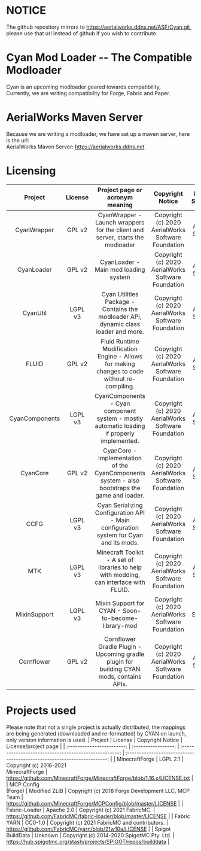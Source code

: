 # NOTICE
The github repository mirrors to https://aerialworks.ddns.net/ASF/Cyan.git, please use that url instead of github if you wish to contribute.

# Cyan Mod Loader -- The Compatible Modloader
Cyan is an upcoming modloader geared towards compatibility,<br/>
Currently, we are writing compatibility for Forge, Fabric and Paper.

# AerialWorks Maven Server
Because we are writing a modloader, we have set up a maven server, here is the url:<br />
AerialWorks Maven Server: https://aerialworks.ddns.net

# Licensing
| Project               | License             | Project page or acronym meaning                                                               | Copyright Notice                                       | Build Status                   |
| :-------------------: | :-----------------: | :-------------------------------------------------------------------------------------------: | :----------------------------------------------------: | :----------------------------: |
| CyanWrapper           | GPL v2              | CyanWrapper - Launch wrappers for the client and server, starts the modloader                 | Copyright (c) 2020<br/>AerialWorks Software Foundation | Alpha Stage                    |
| CyanLoader            | GPL v2              | CyanLoader - Main mod loading system                                                          | Copyright (c) 2020<br/>AerialWorks Software Foundation | Alpha Stage                    |
| CyanUtil              | LGPL v3             | Cyan Utilities Package - Contains the modloader API, dynamic class loader and more.           | Copyright (c) 2020<br/>AerialWorks Software Foundation | Alpha Stage                    |
| FLUID                 | GPL v2              | Fluid Runtime Modification Engine - Allows for making changes to code without re-compiling.   | Copyright (c) 2020<br/>AerialWorks Software Foundation | Alpha Stage                    |
| CyanComponents        | LGPL v3             | CyanComponents - Cyan component system - mostly automatic loading if properly implemented.    | Copyright (c) 2020<br/>AerialWorks Software Foundation | Alpha Stage                    |
| CyanCore              | GPL v2              | CyanCore - Implementation of the CyanComponents system - also bootstraps the game and loader. | Copyright (c) 2020<br/>AerialWorks Software Foundation | Alpha Stage                    |
| CCFG                  | LGPL v3             | Cyan Serializing Configuration API - Main configuration system for Cyan and its mods.         | Copyright (c) 2020<br/>AerialWorks Software Foundation | Alpha Stage                    |
| MTK                   | LGPL v3             | Minecraft Toolkit - A set of libraries to help with modding, can interface with FLUID.        | Copyright (c) 2020<br/>AerialWorks Software Foundation | Alpha Stage                    |
| MixinSupport          | LGPL v3             | Mixin Support for CYAN - Soon-to-become-library-mod                                           | Copyright (c) 2020<br/>AerialWorks Software Foundation | STALE                          |
| Cornflower            | GPL v2              | Cornflower Gradle Plugin - Upcoming gradle plugin for building CYAN mods, contains APIs.      | Copyright (c) 2020<br/>AerialWorks Software Foundation | Alpha Stage                    |

# Projects used
Please note that not a single project is actually distributed, the mappings are being generated (downloaded and re-formatted) by CYAN on launch, only version information is used.
| Project                    | License             | Copyright Notice                                       | License/project page                                                     |
| :------------------------: | :-----------------: | :----------------------------------------------------: | :----------------------------------------------------------------------: |
| MinecraftForge             | LGPL 2.1            | Copyright (c) 2016-2021<br/>MinecraftForge             | https://github.com/MinecraftForge/MinecraftForge/blob/1.16.x/LICENSE.txt |
| MCP Config<br/>(Forge)     | Modified ZLIB       | Copyright (c) 2018 Forge Development LLC, MCP Team     | https://github.com/MinecraftForge/MCPConfig/blob/master/LICENSE          |
| Fabric-Loader              | Apache 2.0          | Copyright (c) 2021 FabricMC.                           | https://github.com/FabricMC/fabric-loader/blob/master/LICENSE            |
| Fabric YARN                | CC0-1.0             | Copyright (c) 2021 FabricMC and contributors.          | https://github.com/FabricMC/yarn/blob/21w10a/LICENSE                     |
| Spigot BuildData           | Unknown             | Copyright (c) 2014-2020 SpigotMC Pty. Ltd.             | https://hub.spigotmc.org/stash/projects/SPIGOT/repos/builddata           |
